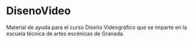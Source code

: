 DisenoVideo
===========

Material de ayuda para el curso Diseño Videográfico que se imparte en la escuela técnica de artes escénicas de Granada.
